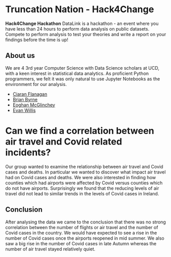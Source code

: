 # Truncation Nation - Hack4Change
<b>Hack4Change Hackathon</b>
DataLink is a hackathon - an event where you have less than 24 hours to perform data analysis on public datasets. Compete to perform analysis to test your theories and write a report on your findings before the time is up!

## About us
We are 4 3rd year Computer Science with Data Science scholars at UCD, with a keen interest in statistical data analytics. As proficient Python programmers, we felt it was only natural to use Jupyter Notebooks as the environment for our analysis.

* <a href="https://github.com/ciaranpflanagan">Ciaran Flanagan</a>
* <a href="https://github.com/brianbyrne99">Brian Byrne</a>
* <a href="https://github.com/mcglincheyeoghan">Eoghan McGlinchey</a>
* <a href="https://github.com/willisevan">Evan Willis</a>

# Can we find a correlation between air travel and Covid related incidents? 
Our group wanted to examine the relationship between air travel and Covid cases and
deaths. In particular we wanted to discover what impact air travel had on Covid cases
and deaths. We were also interested in finding how counties which had airports were
affected by Covid versus counties which do not have airports. Surprisingly we found that
the reducing levels of air travel did not lead to similar trends in the levels of Covid cases
in Ireland.


## Conclusion
After analysing the data we came to the conclusion that there was no strong correlation
between the number of flights or air travel and the number of Covid cases in the country.
We would have expected to see a rise in the number of Covid cases once the airports
reopened in mid summer. We also saw a big rise in the number of Covid cases in late
Autumn whereas the number of air travel stayed relatively quiet.

